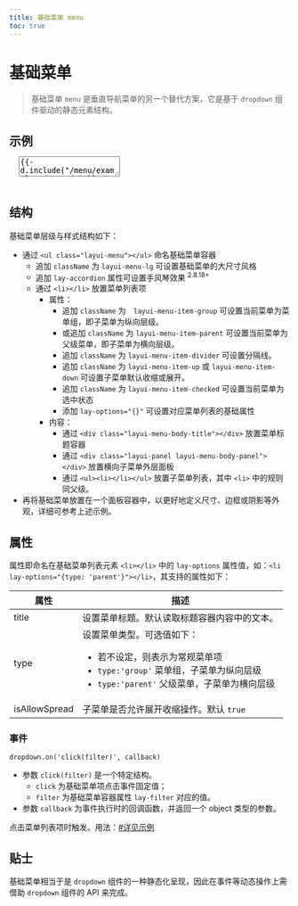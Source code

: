 ```yaml
---
title: 基础菜单 menu
toc: true
---
```

 
# 基础菜单

> 基础菜单 `menu` 是垂直导航菜单的另一个替代方案，它是基于 `dropdown` 组件驱动的静态元素结构。

<h2 id="examples" lay-toc="{hot: true}" style="margin-bottom: 0;">示例</h2>

<pre class="layui-code" lay-options="{preview: 'iframe', style: 'height: 535px;', layout: ['preview', 'code'], tools: ['full', 'window']}">
  <textarea>
{{- d.include("/menu/examples/demo.md") }}
  </textarea>
</pre>

<h2 id="layout" lay-toc="{}">结构</h2>

基础菜单层级与样式结构如下：

- 通过 `<ul class="layui-menu"></ul>` 命名基础菜单容器
  - 追加 `className` 为 `layui-menu-lg` 可设置基础菜单的大尺寸风格
  - 追加 `lay-accordion` 属性可设置手风琴效果 <sup>2.8.18+</sup>
  - 通过 `<li></li>` 放置菜单列表项
    - 属性：
      - 追加 `className` 为　`layui-menu-item-group` 可设置当前菜单为菜单组，即子菜单为纵向层级。
      - 或追加 `className` 为 `layui-menu-item-parent` 可设置当前菜单为父级菜单，即子菜单为横向层级。
      - 追加 `className` 为 `layui-menu-item-divider` 可设置分隔线。
      - 追加 `className` 为 `layui-menu-item-up` 或 `layui-menu-item-down` 可设置子菜单默认收缩或展开。
      - 追加 `className` 为 `layui-menu-item-checked` 可设置当前菜单为选中状态
      - 添加 `lay-options="{}"` 可设置对应菜单列表的基础属性
    - 内容：
      - 通过 `<div class="layui-menu-body-title"></div>` 放置菜单标题容器
      - 通过 `<div class="layui-panel layui-menu-body-panel"></div>` 放置横向子菜单外层面板
      - 通过 `<ul><li></li></ul>` 放置子菜单列表，其中 `<li>` 中的规则同父级。
- 再将基础菜单放置在一个面板容器中，以更好地定义尺寸、边框或阴影等外观，详细可参考上述示例。


<h2 id="options" lay-toc="{}">属性</h2>

属性即命名在基础菜单列表元素 `<li></li>` 中的 `lay-options` 属性值，如：`<li lay-options="{type: 'parent'}"></li>`，其支持的属性如下：

| 属性 | 描述 |
| --- | --- |
| title | 设置菜单标题。默认读取标题容器内容中的文本。 |
| type | 设置菜单类型。可选值如下：<ul><li>若不设定，则表示为常规菜单项</li><li>`type:'group'` 菜单组，子菜单为纵向层级</li><li>`type:'parent'` 父级菜单，子菜单为横向层级</li></ul> |
| isAllowSpread | 子菜单是否允许展开收缩操作。默认 `true` |

<h3 id="on" lay-toc="{}" class="ws-bold">事件</h3>

`dropdown.on('click(filter)', callback)`

- 参数 `click(filter)` 是一个特定结构。
  - `click` 为基础菜单项点击事件固定值；
  - `filter` 为基础菜单容器属性 `lay-filter` 对应的值。
- 参数 `callback` 为事件执行时的回调函数，并返回一个 object 类型的参数。

点击菜单列表项时触发。用法：[#详见示例](#examples)

## 贴士

基础菜单相当于是 `dropdown` 组件的一种静态化呈现，因此在事件等动态操作上需借助 `dropdown` 组件的 API 来完成。
